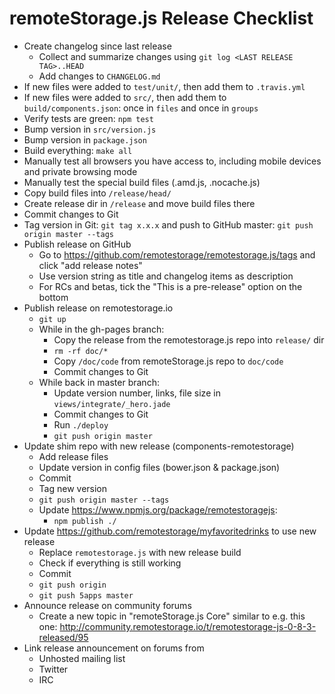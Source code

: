 # remoteStorage.js Release Checklist

* Create changelog since last release
    * Collect and summarize changes using `git log <LAST RELEASE TAG>..HEAD`
    * Add changes to `CHANGELOG.md`
* If new files were added to `test/unit/`, then add them to `.travis.yml`
* If new files were added to `src/`, then add them to `build/components.json`: once in `files` and once in `groups`
* Verify tests are green: `npm test`
* Bump version in `src/version.js`
* Bump version in `package.json`
* Build everything: `make all`
* Manually test all browsers you have access to, including mobile devices and private browsing mode
* Manually test the special build files (.amd.js, .nocache.js)
* Copy build files into `/release/head/`
* Create release dir in `/release` and move build files there
* Commit changes to Git
* Tag version in Git: `git tag x.x.x` and push to GitHub master: `git push origin master --tags`
* Publish release on GitHub
    * Go to https://github.com/remotestorage/remotestorage.js/tags and click "add release notes"
    * Use version string as title and changelog items as description
    * For RCs and betas, tick the "This is a pre-release" option on the bottom
* Publish release on remotestorage.io
    * `git up`
    * While in the gh-pages branch:
        * Copy the release from the remotestorage.js repo into `release/` dir
        * `rm -rf doc/*`
        * Copy `/doc/code` from remoteStorage.js repo to `doc/code`
        * Commit changes to Git
    * While back in master branch:
        * Update version number, links, file size in `views/integrate/_hero.jade`
        * Commit changes to Git
        * Run `./deploy`
        * `git push origin master`
* Update shim repo with new release (components-remotestorage)
    * Add release files
    * Update version in config files (bower.json & package.json)
    * Commit
    * Tag new version
    * `git push origin master --tags`
    * Update https://www.npmjs.org/package/remotestoragejs:
        * `npm publish ./`
* Update https://github.com/remotestorage/myfavoritedrinks to use new release
    * Replace `remotestorage.js` with new release build
    * Check if everything is still working
    * Commit
    * `git push origin`
    * `git push 5apps master`
* Announce release on community forums
    * Create a new topic in "remoteStorage.js Core" similar to e.g. this one: http://community.remotestorage.io/t/remotestorage-js-0-8-3-released/95
* Link release announcement on forums from
    * Unhosted mailing list
    * Twitter
    * IRC
